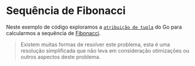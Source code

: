 # Sequência de Fibonacci

Neste exemplo de código exploramos a [`atribuição de tupla`](../../atribuicoes/README.md#atribuição-de-tupla) do Go para calcularmos a sequência de [Fibonacci](https://pt.wikipedia.org/wiki/Sequ%C3%AAncia_de_Fibonacci).

> Existem muitas formas de resolver este problema, esta é uma resolução simplificada que não leva em consideração otimizações ou outros aspectos deste problema.